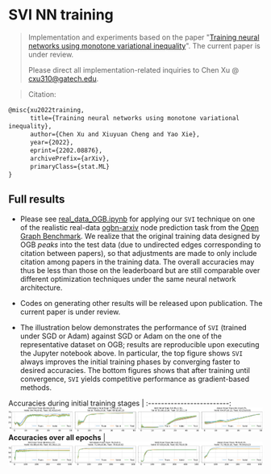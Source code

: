 # SVI NN training
> Implementation and experiments based on the paper "[Training neural networks using monotone variational inequality](https://arxiv.org/abs/2202.08876)". The current paper is under review.
> 
> Please direct all implementation-related inquiries to Chen Xu @ cxu310@gatech.edu.

> Citation:
```
@misc{xu2022training,
      title={Training neural networks using monotone variational inequality}, 
      author={Chen Xu and Xiuyuan Cheng and Yao Xie},
      year={2022},
      eprint={2202.08876},
      archivePrefix={arXiv},
      primaryClass={stat.ML}
}
```
<!-- ## Table of Contents
* [Full results](#full-results)
 -->

## Full results
- Please see [real_data_OGB.ipynb](https://github.com/hamrel-cxu/SVI-NN-training/blob/main/real_data_OGB.ipynb) for applying our `SVI` technique on one of the realistic real-data [ogbn-arxiv](https://ogb.stanford.edu/docs/nodeprop/#ogbn-arxiv) node prediction task from the [Open Graph Benchmark](https://ogb.stanford.edu/). We realize that the original training data designed by OGB *peaks* into the test data (due to undirected edges corresponding to citation between papers), so that adjustments are made to only include citation among papers in the training data. The overall accuracies may thus be less than those on the leaderboard but are still comparable over different optimization techniques under the same neural network architecture.


- Codes on generating other results will be released upon publication. The current paper is under review. 

- The illustration below demonstrates the performance of `SVI` (trained under SGD or Adam) against SGD or Adam on the one of the representative dataset on OGB; results are reproducible upon executing the Jupyter notebook above. In particular, the top figure shows `SVI` always improves the initial training phases by converging faster to desired accuracies. The bottom figures shows that after training until convergence, `SVI` yields competitive performance as gradient-based methods.

Accuracies during initial training stages         |
:-------------------------:
![](https://github.com/hamrel-cxu/SVI-NN-training/blob/main/OGB_initial_epochs.png)
**Accuracies over all epochs**          |
![](https://github.com/hamrel-cxu/SVI-NN-training/blob/main/OGB_all_epochs.png)



<!-- - **Required Dependency:** 
  - Basic modules: `numpy, pandas, sklearn, scipy, matplotlib, seaborn, etc.`.
  - Additional modules: `torch` for training fully-connected networks, `torch_geometric` for building graph neural network models, and `networkx` for visualizing graph structures.
- **General Info and Tests:** This work reproduces all experiments in [Training neural networks using monotone variational inequality](https://arxiv.org/abs/2202.08876) (Xu et al. 2022). Note that all except the `utils_gnn_VI.py` files are best executed interactively (e.g., via [Hydrogen](https://atom.io/packages/hydrogen)). In particular, 
  - [simulation_FCNN.py](https://github.com/hamrel-cxu/SVI-NN-training/blob/main/simulation_FCNN.py) contains simulated experiments using fully-connected networks, which appears in Section 5.3.1, 5.3.2 and Appendix B.1, B.2.
  - [simulation_GNN.py](https://github.com/hamrel-cxu/SVI-NN-training/blob/main/simulation_GNN.py) contains simulated experiments using graph neural networks, which appears in Section 5.3.3 and Appendix B.2, B.4.
  - [real_data.py](https://github.com/hamrel-cxu/SVI-NN-training/blob/main/real_data.py) contains real-data experiments using graph neural networks, which appears in Section 5.4 and Appendix B.3.
  - [utils_gnn_VI.py](https://github.com/hamrel-cxu/SVI-NN-training/blob/main/utils_gnn_VI.py) contains all the helper functions. In particular, the function [`train_revised_all_layer`](https://github.com/hamrel-cxu/SVI-NN-training/blob/main/utils_gnn_VI.py#L229) embeds the **SVI** algorithm in training all neural networks examined in this paper -->


